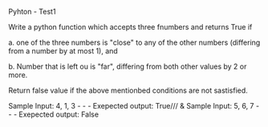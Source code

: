 Pyhton - Test1

Write a python function which accepts three fnumbers and returns True if

a. one of the three numbers is "close" to any of the other numbers (differing from a number by at most 1), and

b. Number that is left ou is "far", differing from both other values by 2 or more.

Return false value if the above mentionbed conditions are not sastisfied.

Sample Input: 4, 1, 3 - - - Exepected output: True/// &
Sample Input: 5, 6, 7 - - - Exepected output: False
